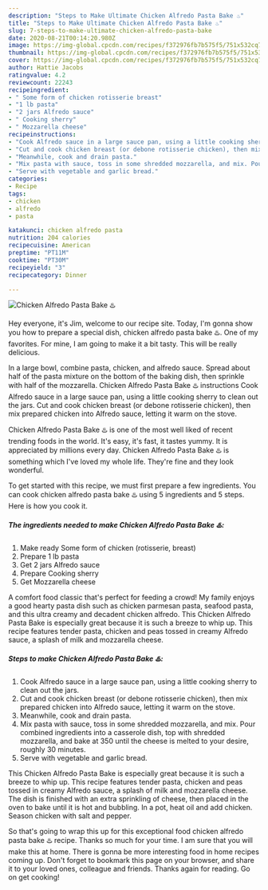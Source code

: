 ```yaml
---
description: "Steps to Make Ultimate Chicken Alfredo Pasta Bake ♨️"
title: "Steps to Make Ultimate Chicken Alfredo Pasta Bake ♨️"
slug: 7-steps-to-make-ultimate-chicken-alfredo-pasta-bake
date: 2020-08-21T00:14:20.980Z
image: https://img-global.cpcdn.com/recipes/f372976fb7b575f5/751x532cq70/chicken-alfredo-pasta-bake-♨️-recipe-main-photo.jpg
thumbnail: https://img-global.cpcdn.com/recipes/f372976fb7b575f5/751x532cq70/chicken-alfredo-pasta-bake-♨️-recipe-main-photo.jpg
cover: https://img-global.cpcdn.com/recipes/f372976fb7b575f5/751x532cq70/chicken-alfredo-pasta-bake-♨️-recipe-main-photo.jpg
author: Hattie Jacobs
ratingvalue: 4.2
reviewcount: 22243
recipeingredient:
- " Some form of chicken rotisserie breast"
- "1 lb pasta"
- "2 jars Alfredo sauce"
- " Cooking sherry"
- " Mozzarella cheese"
recipeinstructions:
- "Cook Alfredo sauce in a large sauce pan, using a little cooking sherry to clean out the jars."
- "Cut and cook chicken breast (or debone rotisserie chicken), then mix prepared chicken into Alfredo sauce, letting it warm on the stove."
- "Meanwhile, cook and drain pasta."
- "Mix pasta with sauce, toss in some shredded mozzarella, and mix. Pour combined ingredients into a casserole dish, top with shredded mozzarella, and bake at 350 until the cheese is melted to your desire, roughly 30 minutes."
- "Serve with vegetable and garlic bread."
categories:
- Recipe
tags:
- chicken
- alfredo
- pasta

katakunci: chicken alfredo pasta 
nutrition: 204 calories
recipecuisine: American
preptime: "PT11M"
cooktime: "PT30M"
recipeyield: "3"
recipecategory: Dinner

---
```



![Chicken Alfredo Pasta Bake ♨️](https://img-global.cpcdn.com/recipes/f372976fb7b575f5/751x532cq70/chicken-alfredo-pasta-bake-♨️-recipe-main-photo.jpg)

Hey everyone, it's Jim, welcome to our recipe site. Today, I'm gonna show you how to prepare a special dish, chicken alfredo pasta bake ♨️. One of my favorites. For mine, I am going to make it a bit tasty. This will be really delicious.

In a large bowl, combine pasta, chicken, and alfredo sauce. Spread about half of the pasta mixture on the bottom of the baking dish, then sprinkle with half of the mozzarella. Chicken Alfredo Pasta Bake ♨️ instructions Cook Alfredo sauce in a large sauce pan, using a little cooking sherry to clean out the jars. Cut and cook chicken breast (or debone rotisserie chicken), then mix prepared chicken into Alfredo sauce, letting it warm on the stove.

Chicken Alfredo Pasta Bake ♨️ is one of the most well liked of recent trending foods in the world. It's easy, it's fast, it tastes yummy. It is appreciated by millions every day. Chicken Alfredo Pasta Bake ♨️ is something which I've loved my whole life. They're fine and they look wonderful.


To get started with this recipe, we must first prepare a few ingredients. You can cook chicken alfredo pasta bake ♨️ using 5 ingredients and 5 steps. Here is how you cook it.

<!--inarticleads1-->

##### The ingredients needed to make Chicken Alfredo Pasta Bake ♨️:

1. Make ready  Some form of chicken (rotisserie, breast)
1. Prepare 1 lb pasta
1. Get 2 jars Alfredo sauce
1. Prepare  Cooking sherry
1. Get  Mozzarella cheese


A comfort food classic that&#39;s perfect for feeding a crowd! My family enjoys a good hearty pasta dish such as chicken parmesan pasta, seafood pasta, and this ultra creamy and decadent chicken alfredo. This Chicken Alfredo Pasta Bake is especially great because it is such a breeze to whip up. This recipe features tender pasta, chicken and peas tossed in creamy Alfredo sauce, a splash of milk and mozzarella cheese. 

<!--inarticleads2-->

##### Steps to make Chicken Alfredo Pasta Bake ♨️:

1. Cook Alfredo sauce in a large sauce pan, using a little cooking sherry to clean out the jars.
1. Cut and cook chicken breast (or debone rotisserie chicken), then mix prepared chicken into Alfredo sauce, letting it warm on the stove.
1. Meanwhile, cook and drain pasta.
1. Mix pasta with sauce, toss in some shredded mozzarella, and mix. Pour combined ingredients into a casserole dish, top with shredded mozzarella, and bake at 350 until the cheese is melted to your desire, roughly 30 minutes.
1. Serve with vegetable and garlic bread.


This Chicken Alfredo Pasta Bake is especially great because it is such a breeze to whip up. This recipe features tender pasta, chicken and peas tossed in creamy Alfredo sauce, a splash of milk and mozzarella cheese. The dish is finished with an extra sprinkling of cheese, then placed in the oven to bake until it is hot and bubbling. In a pot, heat oil and add chicken. Season chicken with salt and pepper. 

So that's going to wrap this up for this exceptional food chicken alfredo pasta bake ♨️ recipe. Thanks so much for your time. I am sure that you will make this at home. There is gonna be more interesting food in home recipes coming up. Don't forget to bookmark this page on your browser, and share it to your loved ones, colleague and friends. Thanks again for reading. Go on get cooking!
